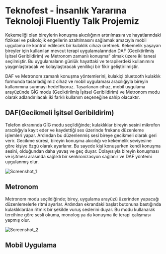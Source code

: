 # Teknofest - İnsanlık Yararına Teknoloji Fluently Talk Projemiz

Kekemeliği olan bireylerin konuşma akıcılığının artırılmasını ve hayatlarındaki fiziksel ve psikolojik engellerin azaltılmasını sağlamak amacıyla mobil uygulama ile kontrol edilecek bir kulaklık cihazı üretmek.
Kekemelik yaşayan bireyler için kullanılan mevcut terapi uygulamalarından DAF (Geciktirilmiş İşitsel Geribildirim) ve Metronom zamanlı konuşma” olmak üzere iki tanesi seçilmiştir. Bu uygulamaların günlük hayattaki ve terapilerdeki kullanımını yaygınlaştıracak ve kolaylaştıracak yenilikçi bir fikir geliştirilmiştir. 

DAF ve Metronom zamanlı konuşma yöntemlerini, kulakiçi bluetooth kulaklık formunda tasarladığımız cihaz ve mobil uygulaması aracılığıyla bireyin kullanımına sunmayı hedefliyoruz. Tasarlanan cihaz, mobil uygulama arayüzünde GİG
modu (Geciktirilmiş İşitsel Geribildirim) ve Metronom modu olarak adlandırılacak iki farklı kullanım seçeneğine sahip olacaktır. 

## DAF(Gecikmeli İşitsel Geribildirim)
Telefon ekranında GİG modu seçildiğinde; kulaklıklar bireyin sesini mikrofon aracılığıyla kayıt eder ve kaydettiği ses üzerinde frekans düzenleme işlemleri yapar. Ardından bu düzenlenmiş sesi bireye gecikmeli olarak geri verir. Gecikme süresi, bireyin konuşma akıcılığı ve kekemelik seviyesine göre
kişiye özgü olarak ayarlanır. Bu sayede kişi konuşurken kendi konuşma sesini, olduğundan daha yavaş ve geç duyar. Dolayısıyla bireyin konuşması ve işitmesi arasında sağlıklı bir senkronizasyon sağlanır ve DAF yöntemi uygulanmış olur.

![Screenshot_1](https://github.com/sunaglmez/Fluently_Talk_Teknofest_Project/assets/109751575/737c7796-d110-45bf-974f-e25a2423c077)

## Metronom
Metronom modu seçildiğinde; birey, uygulama arayüzü üzerinden yapacağı düzenlemelerle ritmi ayarlar. Ardından ekrandaki başlat butonuna bastığında kulaklıklardan ritmik bir şekilde vuruş seslerini duyar. Bu modu kullanarak tercihine göre sesli okuma, monolog ya da konuşma ile terapi çalışması yapmış olur.

![Screenshot_2](https://github.com/sunaglmez/Fluently_Talk_Teknofest_Project/assets/109751575/0088239a-e8fb-4cdb-827e-37a87e5d16f0)

## Mobil Uygulama
